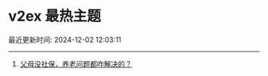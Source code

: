 # v2ex 最热主题

最近更新时间: 2024-12-02 12:03:11

--- 
1. [父母没社保，养老问题都咋解决的？](https://www.v2ex.com/t/1094208) 
